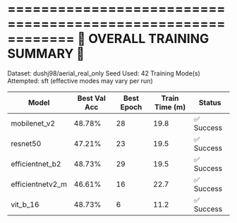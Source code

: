 
============================================================
🏁 OVERALL TRAINING SUMMARY 🏁
============================================================
Dataset: dushj98/aerial_real_only
Seed Used: 42
Training Mode(s) Attempted: sft (effective modes may vary per run)

| Model            | Best Val Acc   |   Best Epoch |   Train Time (m) | Status     |
|------------------|----------------|--------------|------------------|------------|
| mobilenet_v2     | 48.78%         |           28 |             19.8 | ✅ Success |
| resnet50         | 47.21%         |           23 |             19.5 | ✅ Success |
| efficientnet_b2  | 48.73%         |           29 |             19.5 | ✅ Success |
| efficientnetv2_m | 46.61%         |           16 |             22.7 | ✅ Success |
| vit_b_16         | 48.73%         |            6 |             11.2 | ✅ Success |